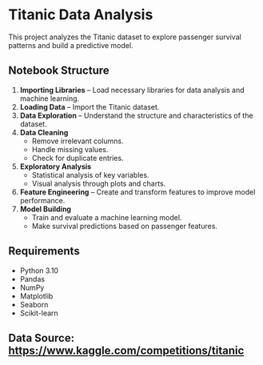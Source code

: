 # Titanic Data Analysis

This project analyzes the Titanic dataset to explore passenger survival patterns and build a predictive model.

## Notebook Structure

1. **Importing Libraries** – Load necessary libraries for data analysis and machine learning.
2. **Loading Data** – Import the Titanic dataset.
3. **Data Exploration** – Understand the structure and characteristics of the dataset.
4. **Data Cleaning**
   - Remove irrelevant columns.
   - Handle missing values.
   - Check for duplicate entries.
5. **Exploratory Analysis**
   - Statistical analysis of key variables.
   - Visual analysis through plots and charts.
6. **Feature Engineering** – Create and transform features to improve model performance.
7. **Model Building**
   - Train and evaluate a machine learning model.
   - Make survival predictions based on passenger features.

## Requirements
- Python 3.10
- Pandas
- NumPy
- Matplotlib
- Seaborn
- Scikit-learn

## Data Source: https://www.kaggle.com/competitions/titanic


